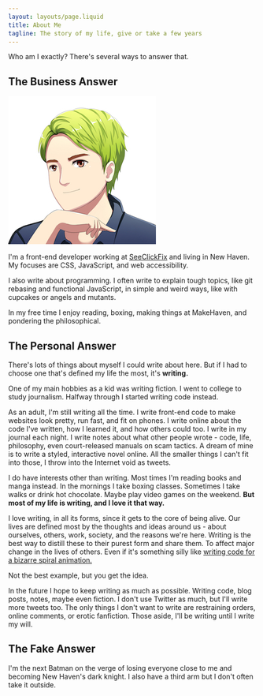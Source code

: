 ```yaml
---
layout: layouts/page.liquid
title: About Me
tagline: The story of my life, give or take a few years
---
```


Who am I exactly? There's several ways to answer that.

## The Business Answer

<div>
  <img class="logo ml-4 mb-4 border-radius-full hidden-sm-down" src="/assets/images/global/profile.jpg" alt="Maxwell's profile picture" />

  I'm a front-end developer working at [SeeClickFix](https://seeclickfix.com/) and living in New Haven. My focuses are CSS, JavaScript, and web accessibility.

  I also write about programming. I often write to explain tough topics, like git rebasing and functional JavaScript, in simple and weird ways, like with cupcakes or angels and mutants.

  In my free time I enjoy reading, boxing, making things at MakeHaven, and pondering the philosophical.
</div>

## The Personal Answer

There's lots of things about myself I could write about here. But if I had to choose one that's defined my life the most, it's **writing.**

One of my main hobbies as a kid was writing fiction. I went to college to study journalism. Halfway through I started writing code instead.

As an adult, I'm still writing all the time. I write front-end code to make websites look pretty, run fast, and fit on phones. I write online about the code I've written, how I learned it, and how others could too. I write in my journal each night. I write notes about what other people wrote - code, life, philosophy, even court-released manuals on scam tactics. A dream of mine is to write a styled, interactive novel online. All the smaller things I can't fit into those, I throw into the Internet void as tweets.

I do have interests other than writing. Most times I'm reading books and manga instead. In the mornings I take boxing classes. Sometimes I take walks or drink hot chocolate. Maybe play video games on the weekend. **But most of my life is writing, and I love it that way.**

I love writing, in all its forms, since it gets to the core of being alive. Our lives are defined most by the thoughts and ideas around us - about ourselves, others, work, society, and the reasons we're here. Writing is the best way to distill these to their purest form and share them. To affect major change in the lives of others. Even if it's something silly like [writing code for a bizarre spiral animation.](https://codepen.io/max1128/pen/xEOLmg)

Not the best example, but you get the idea.

In the future I hope to keep writing as much as possible. Writing code, blog posts, notes, maybe even fiction. I don't use Twitter as much, but I'll write more tweets too. The only things I don't want to write are restraining orders, online comments, or erotic fanfiction. Those aside, I'll be writing until I write my will.

## The Fake Answer

I'm the next Batman on the verge of losing everyone close to me and becoming New Haven's dark knight. I also have a third arm but I don't often take it outside.
